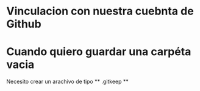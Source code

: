 # Vinculacion con nuestra cuebnta de Github


# Cuando quiero guardar una carpéta vacia
Necesito crear un arachivo de tipo ** .gitkeep **